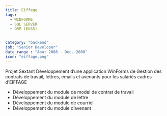 ```yaml
---
title: Eiffage
tags:
  - WINFORMS
  - SQL SERVER
  - ORM (EUSS)


category: "backend"
job: "Senior Developer"
date_range : "Aout 2008 - Dec. 2008"
icon: "eiffage.png"
---
```


Projet Sextant
Développement d’une application WinForms de Gestion des contrats de travail, lettres, emails et avenants pour les salariés cadres d’EIFFAGE

-	Développement du module de model de contrat de travail
-	Développement du module de lettre
-	Développement du module de courriel
-	Développement du module d’avenant
